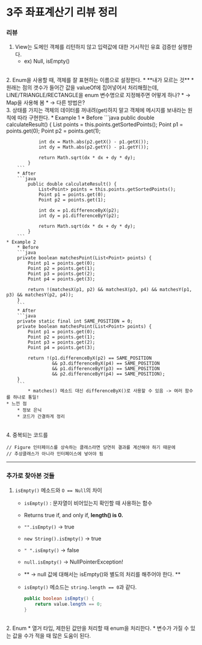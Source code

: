 # 3주 좌표계산기 리뷰 정리

### 리뷰
1. View는 도메인 객체를 리턴하지 않고 입력값에 대한 거시적인 유효 검증만 실행한다.
	* ex) Null, isEmpty()	
<br>
2. Enum을 사용할 때, 객체를 잘 표현하는 이름으로 설정한다.
	* **내가 모르는 것**
		* 원래는 점의 갯수가 들어간 값을 valueOf에 집어넣어서 처리해줬는데, LINE/TRIANGLE/RECTANGLE을 enum 변수명으로 지정해주면 어떻게 하나?
		* → Map을 사용해 봄
		* → 다른 방법은?	
<br>
3. 상태를 가지는 객체의 데이터를 꺼내려(get)하지 말고 객체에 메시지를 보내라는 원칙에 따라 구현한다.
	* Example 1
		* Before
		```java
			public double calculateResult() {
				List<Point> points = this.points.getSortedPoints();
				Point p1 = points.get(0);
				Point p2 = points.get(1);

				int dx = Math.abs(p2.getX() - p1.getX());
				int dy = Math.abs(p2.getY() - p1.getY());

				return Math.sqrt(dx * dx + dy * dy);
			}
		```
		* After
		```java
			public double calculateResult() {
				List<Point> points = this.points.getSortedPoints();
				Point p1 = points.get(0);
				Point p2 = points.get(1);

				int dx = p1.differenceByX(p2);
				int dy = p1.differenceByY(p2);

				return Math.sqrt(dx * dx + dy * dy);
			}
		```
	* Example 2
		* Before
		```java
		private boolean matchesPoint(List<Point> points) {
			Point p1 = points.get(0);
			Point p2 = points.get(1);
			Point p3 = points.get(2);
			Point p4 = points.get(3);

			return !(matchesX(p1, p2) && matchesX(p3, p4) && matchesY(p1, p3) && matchesY(p2, p4));
		}
		```
		* After
		```java
    	private static final int SAME_POSITION = 0;
		private boolean matchesPoint(List<Point> points) {
        	Point p1 = points.get(0);
        	Point p2 = points.get(1);
        	Point p3 = points.get(2);
        	Point p4 = points.get(3);

        	return !(p1.differenceByX(p2) == SAME_POSITION
					 && p3.differenceByX(p4) == SAME_POSITION
					 && p1.differenceByY(p3) == SAME_POSITION
					 && p2.differenceByY(p4) == SAME_POSITION);
    	}
		```
			* matches() 메소드 대신 differenceByX()로 사용할 수 있음 -> 여러 함수를 하나로 통일!
	* 느낀 점
		* 정보 은닉
		* 코드가 간결하게 정리	
<br>
4. 중복되는 코드를 

    // Figure 인터페이스를 상속하는 클래스라면 당연히 결과를 계산해야 하기 때문에
    // 추상클래스가 아니라 인터페이스에 넣어야 됨


---
### 추가로 찾아본 것들
1. `isEmpty()` 메소드와 `O == Null`의 차이
	* `isEmpty()` : 문자열이 비어있는지 확인할 때 사용하는 함수
	* Returns true if, and only if, **length() is 0.**
	* `"".isEmpty()` → true
	* `new String().isEmpty()` → true
	* `" ".isEmpty()` → false
	* `null.isEmpty()` → NullPointerException!
	* ** → null 값에 대해서는 isEmpty()와 별도의 처리를 해주어야 한다. **
	
	* `isEmpty()` 메소드는 `string.length == 0`과 같다.
		```java
		public boolean isEmpty() {
        	return value.length == 0;
    	}
		```	
<br>
2. Enum
	* 열거 타입, 제한된 값만을 처리할 때 enum을 처리한다.
	* 변수가 가질 수 있는 값을 수가 적을 때 많은 도움이 된다.